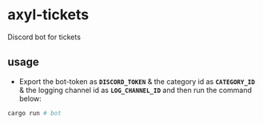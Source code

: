 # axyl-tickets
Discord bot for tickets

## usage
- Export the bot-token as **`DISCORD_TOKEN`** & the category id as **`CATEGORY_ID`** & the logging channel id as **`LOG_CHANNEL_ID`** and then run the command below:
```bash
cargo run # bot
```
